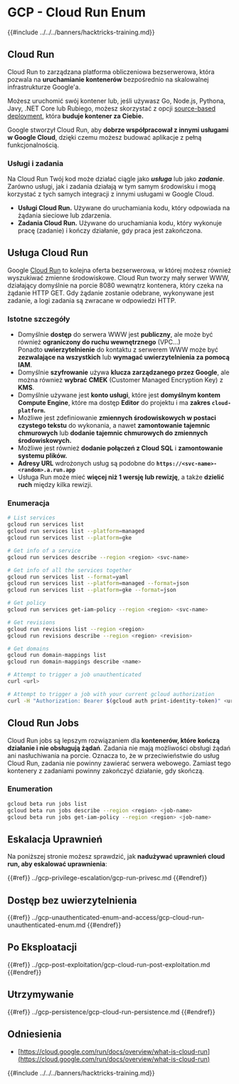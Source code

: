 # GCP - Cloud Run Enum

{{#include ../../../banners/hacktricks-training.md}}

## Cloud Run <a href="#reviewing-cloud-run-configurations" id="reviewing-cloud-run-configurations"></a>

Cloud Run to zarządzana platforma obliczeniowa bezserwerowa, która pozwala na **uruchamianie kontenerów** bezpośrednio na skalowalnej infrastrukturze Google'a.

Możesz uruchomić swój kontener lub, jeśli używasz Go, Node.js, Pythona, Javy, .NET Core lub Rubiego, możesz skorzystać z opcji [source-based deployment](https://cloud.google.com/run/docs/deploying-source-code), która **buduje kontener za Ciebie.**

Google stworzył Cloud Run, aby **dobrze współpracował z innymi usługami w Google Cloud**, dzięki czemu możesz budować aplikacje z pełną funkcjonalnością.

### Usługi i zadania <a href="#services-and-jobs" id="services-and-jobs"></a>

Na Cloud Run Twój kod może działać ciągle jako _**usługa**_ lub jako _**zadanie**_. Zarówno usługi, jak i zadania działają w tym samym środowisku i mogą korzystać z tych samych integracji z innymi usługami w Google Cloud.

- **Usługi Cloud Run.** Używane do uruchamiania kodu, który odpowiada na żądania sieciowe lub zdarzenia.
- **Zadania Cloud Run.** Używane do uruchamiania kodu, który wykonuje pracę (zadanie) i kończy działanie, gdy praca jest zakończona.

## Usługa Cloud Run

Google [Cloud Run](https://cloud.google.com/run) to kolejna oferta bezserwerowa, w której możesz również wyszukiwać zmienne środowiskowe. Cloud Run tworzy mały serwer WWW, działający domyślnie na porcie 8080 wewnątrz kontenera, który czeka na żądanie HTTP GET. Gdy żądanie zostanie odebrane, wykonywane jest zadanie, a logi zadania są zwracane w odpowiedzi HTTP.

### Istotne szczegóły

- Domyślnie **dostęp** do serwera WWW jest **publiczny**, ale może być również **ograniczony do ruchu wewnętrznego** (VPC...)\
Ponadto **uwierzytelnienie** do kontaktu z serwerem WWW może być **zezwalające na wszystkich** lub **wymagać uwierzytelnienia za pomocą IAM**.
- Domyślnie **szyfrowanie** używa **klucza zarządzanego przez Google**, ale można również **wybrać** **CMEK** (Customer Managed Encryption Key) z **KMS**.
- Domyślnie używane jest **konto usługi**, które jest **domyślnym kontem Compute Engine**, które ma dostęp **Editor** do projektu i ma **zakres `cloud-platform`.**
- Możliwe jest zdefiniowanie **zmiennych środowiskowych w postaci czystego tekstu** do wykonania, a nawet **zamontowanie tajemnic chmurowych** lub **dodanie tajemnic chmurowych do zmiennych środowiskowych.**
- Możliwe jest również **dodanie połączeń z Cloud SQL** i **zamontowanie systemu plików.**
- **Adresy URL** wdrożonych usług są podobne do **`https://<svc-name>-<random>.a.run.app`**
- Usługa Run może mieć **więcej niż 1 wersję lub rewizję**, a także **dzielić ruch** między kilka rewizji.

### Enumeracja
```bash
# List services
gcloud run services list
gcloud run services list --platform=managed
gcloud run services list --platform=gke

# Get info of a service
gcloud run services describe --region <region> <svc-name>

# Get info of all the services together
gcloud run services list --format=yaml
gcloud run services list --platform=managed --format=json
gcloud run services list --platform=gke --format=json

# Get policy
gcloud run services get-iam-policy --region <region> <svc-name>

# Get revisions
gcloud run revisions list --region <region>
gcloud run revisions describe --region <region> <revision>

# Get domains
gcloud run domain-mappings list
gcloud run domain-mappings describe <name>

# Attempt to trigger a job unauthenticated
curl <url>

# Attempt to trigger a job with your current gcloud authorization
curl -H "Authorization: Bearer $(gcloud auth print-identity-token)" <url>
```
## Cloud Run Jobs

Cloud Run jobs są lepszym rozwiązaniem dla **kontenerów, które kończą działanie i nie obsługują żądań**. Zadania nie mają możliwości obsługi żądań ani nasłuchiwania na porcie. Oznacza to, że w przeciwieństwie do usług Cloud Run, zadania nie powinny zawierać serwera webowego. Zamiast tego kontenery z zadaniami powinny zakończyć działanie, gdy skończą. 

### Enumeration
```bash
gcloud beta run jobs list
gcloud beta run jobs describe --region <region> <job-name>
gcloud beta run jobs get-iam-policy --region <region> <job-name>
```
## Eskalacja Uprawnień

Na poniższej stronie możesz sprawdzić, jak **nadużywać uprawnień cloud run, aby eskalować uprawnienia**:

{{#ref}}
../gcp-privilege-escalation/gcp-run-privesc.md
{{#endref}}

## Dostęp bez uwierzytelnienia

{{#ref}}
../gcp-unauthenticated-enum-and-access/gcp-cloud-run-unauthenticated-enum.md
{{#endref}}

## Po Eksploatacji

{{#ref}}
../gcp-post-exploitation/gcp-cloud-run-post-exploitation.md
{{#endref}}

## Utrzymywanie

{{#ref}}
../gcp-persistence/gcp-cloud-run-persistence.md
{{#endref}}

## Odniesienia

- [https://cloud.google.com/run/docs/overview/what-is-cloud-run](https://cloud.google.com/run/docs/overview/what-is-cloud-run)

{{#include ../../../banners/hacktricks-training.md}}

